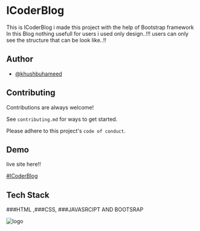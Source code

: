 
# ICoderBlog
This is ICoderBlog i made this project with the help of Bootstrap framework In this Blog nothing usefull for users i used only design..!!! users can only see the structure that can be look like..!!



## Author

- [@khushbuhameed](https://github.com/khushbuhameed)


## Contributing

Contributions are always welcome!

See `contributing.md` for ways to get started.

Please adhere to this project's `code of conduct`.


## Demo

 live site here!!

[#ICoderBlog](https://khushbuhameed.github.io/ICoderBlog/)
## Tech Stack


###HTML ,###CSS, ###JAVASRCIPT AND BOOTSRAP

![logo](https://img.freepik.com/premium-vector/bootstrap-flat-logo-vector-illustration_582637-461.jpg)

